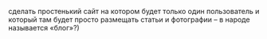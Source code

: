 сделать простенький сайт 
на котором будет только один пользователь 
и который там будет просто размещать статьи и фотографии – в народе называется «блог»?)
